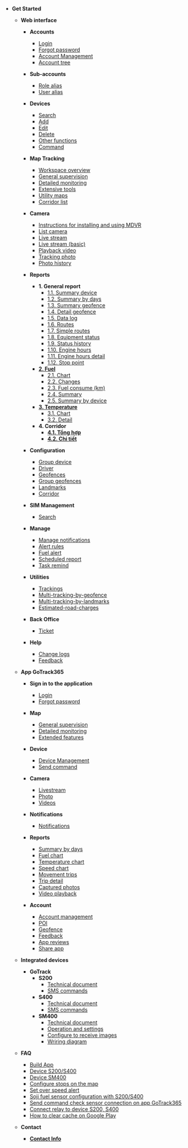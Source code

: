 
- **Get Started**
     - **Web interface**
          - **Accounts** 
            - [Login](modules/web-interface/users/login/)
            - [Forgot password](modules/web-interface/users/forget-password/)
            - [Account Management](modules/web-interface/users/account-management/)
            - [Account tree](modules/web-interface/users/account-tree/)
          - **Sub-accounts**
            - [Role alias](modules/web-interface/auxiliary/role-alias/)
            - [User alias](modules/web-interface/auxiliary/user-alias/)
          - **Devices** 
            - [Search ](modules/web-interface/devices/search-device/)
            - [Add ](modules/web-interface/devices/add-device/)
            - [Edit  ](modules/web-interface/devices/edit-device/)
            - [Delete  ](modules/web-interface/devices/delete-device/)
            - [Other functions](modules/web-interface/devices/equipment-management/)
            - [Command ](modules/web-interface/devices/send-the-device-command/)
          
          - **Map Tracking**
            - [Workspace overview](modules/web-interface/tracking/Interface-main/)
            - [General supervision](modules/web-interface/tracking/general-device-monitoring/)
            - [Detailed monitoring](modules/web-interface/tracking/detailed-monitoring/)
            - [Extensive tools](modules/web-interface/tracking/map-tools/)
            - [Utility maps](modules/web-interface/tracking/map-widget/)
            - [Corridor list](modules/web-interface/tracking/map-corridor/)
          - **Camera** 
            - [Instructions for installing and using MDVR](modules/web-interface/camera/instructions-for-installing-configuring/)
            - [List camera ](modules/web-interface/camera/list-camera/)
            - [Live stream](modules/web-interface/camera/livestream/)
            - [Live stream (basic)](modules/web-interface/camera/livestream-basic/)
            - [Playback video](modules/web-interface/camera/playback/)
            - [Tracking photo](modules/web-interface/camera/live-photo/)
            - [Photo history](modules/web-interface/camera/history-image/)
          - **Reports**
            - **1. General report**
              - [1.1. Summary device](modules/web-interface/reports/general-report/summary-devices/)
              - [1.2. Summary by days](modules/web-interface/reports/general-report/summary-by-days/)
              - [1.3. Summary geofence](modules/web-interface/reports/general-report/geofence-summary/)
              - [1.4. Detail geofence](modules/web-interface/reports/general-report/geofence-detail/)
              - [1.5. Data log](modules/web-interface/reports/general-report/history/)
              - [1.6. Routes](modules/web-interface/reports/general-report/route/)
              - [1.7. Simple routes](modules/web-interface/reports/general-report/route-simple/)
              - [1.8. Equipment status](modules/web-interface/reports/general-report/status-device/)
              - [1.9. Status history](modules/web-interface/reports/general-report/status-history/)
              - [1.10. Engine hours](modules/web-interface/reports/general-report/engine/)
              - [1.11. Engine hours detail](modules/web-interface/reports/general-report/engine-detail/)
              - [1.12. Stop point](modules/web-interface/reports/general-report/stop-point/)
            - [**2. Fuel**](modules/web-interface/reports/fuel/)
              - [2.1. Chart](modules/web-interface/reports/fuel/chart/)
              - [2.2. Changes](modules/web-interface/reports/fuel/changes/)
              - [2.3. Fuel consume (km)](modules/web-interface/reports/fuel/fuel-estimate/)
              - [2.4. Summary](modules/web-interface/reports/fuel/fuel-summary/)
              - [2.5. Summary by device](modules/web-interface/reports/fuel/fuel-summary-by-days/)
            - [**3. Temperature**](modules/web-interface/reports/temperature/)
              - [3.1. Chart](modules/web-interface/reports/temperature/chart/)
              - [3.2. Detail](modules/web-interface/reports/temperature/detail/)
            - **4. Corridor**
              - [**4.1. Tổng hợp**](modules/web-interface/reports/corridor/summary/)
              - [**4.2. Chi tiết**](modules/web-interface/reports/corridor/detail/)
          - **Configuration**
               - [Group device](modules/web-interface/configuration/device-group/)
               - [Driver](modules/web-interface/configuration/driver/)
               - [Geofences](modules/web-interface/configuration/manage-region/)
               - [Group geofences](modules/web-interface/configuration/group-geofence/)
               - [Landmarks](modules/web-interface/configuration/manage-poi/) 
               - [Corridor](modules/web-interface/configuration/corridor/)
               

          - **SIM Management**
              - [Search](modules/web-interface/sim/)

          - **Manage** 
               - [Manage notifications](modules/web-interface/notification/)
               - [Alert rules](modules/web-interface/notification/warning/)
               - [Fuel alert](modules/web-interface/notification/fuel-alert/)
               - [Scheduled report](modules/web-interface/notification/schedule-report/)
               - [Task remind](modules/web-interface/notification/remind/)

          - **Utilities**
               - [Trackings](modules/web-interface/utilities/trackings/) 
               - [Multi-tracking-by-geofence](modules/web-interface/utilities/multi-tracking-by-geofence/) 
              - [Multi-tracking-by-landmarks](modules/web-interface/utilities/multi-tracking-by-landmarks/)
              - [Estimated-road-charges](modules/web-interface/utilities/estimated-road-charges/)

          - **Back Office**
              - [Ticket](modules/web-interface/back-office/ticket/)

          - **Help**
              - [Change logs](modules/web-interface/version-history/)
              - [Feedback](modules/web-interface/back-office/feedback/)
     - **App GoTrack365**
          - **Sign in to the application**

               - [Login](modules/app-gotrack365/login/)
               - [Forgot password](modules/app-gotrack365/forget-password/)

          - **Map**
               - [General supervision](modules/app-gotrack365/general-device-monitoring/)
               - [Detailed monitoring](modules/app-gotrack365/detailed-monitoring/)
               - [Extended features](modules/app-gotrack365/send-command/)
          - **Device**
               - [Device Management](modules/app-gotrack365/device/)
               - [Send command](modules/app-gotrack365/send-command-pro-new/)
             
          - **Camera**  
              - [Livestream](modules/app-gotrack365/camera/livestream/)
              - [Photo ](modules/app-gotrack365/camera/photo/)
              - [Videos ](modules/app-gotrack365/camera/videos/)
          - **Notifications**
               - [Notifications](modules/app-gotrack365/notification/warning/)

          - **Reports**
            - [Summary by days](modules/app-gotrack365/reports/summary-by-day/)
            - [Fuel chart](modules/app-gotrack365/reports/fuel/)
            - [Temperature chart](modules/app-gotrack365/reports/temperature/)
            - [Speed chart](modules/app-gotrack365/reports/speed/)
            - [Movement trips](modules/app-gotrack365/reports/route-history/)
            - [Trip detail](modules/app-gotrack365/reports/route-detail/)
            - [Captured photos](modules/app-gotrack365/reports/photo/)
            - [Video playback](modules/app-gotrack365/reports/playback-video/)
          - **Account**
               - [Account management](modules/app-gotrack365/account-management/)
               - [POI](modules/app-gotrack365/poi/)
               - [Geofence](modules/app-gotrack365/warning-area/)
               - [Feedback](modules/app-gotrack365/different/feedback/)
               - [App reviews](modules/app-gotrack365/different/app-review/)
               - [Share app](modules/app-gotrack365/different/app-share/)
     - **Integrated devices**
          - **GoTrack**
               - **S200**
                  - [Technical document](modules/integrated-devices/smc/s200/technical-document/)
                  - [SMS commands](modules/integrated-devices/smc/s200/sms-command/)
               - **S400**
                  - [Technical document](modules/integrated-devices/smc/s400/technical-document/)
                  - [SMS commands](modules/integrated-devices/smc/s400/sms-command/)
               - **SM400**
                  - [Technical document](modules/integrated-devices/smc/sm400/technical-document/)
                  - [Operation and settings](modules/integrated-devices/smc/sm400/operation-settings/) 
                  - [Configure to receive images](modules/integrated-devices/smc/sm400/configuration-connection/) 
                  - [Wriring diagram](modules/integrated-devices/smc/sm400/wriring-diagram/) 
                
     
     - **FAQ**
          - [Build App](modules/web-interface/faq/build-app/)
          - [Device S200/S400](modules/web-interface/faq/device-s200-s400/)
          - [Device SM400](modules/web-interface/faq/sm400/)
          - [Configure stops on the map](modules/web-interface/faq/configure-stops/)
          - [Set over speed alert](modules/web-interface/faq/setting-over-speed/)
          - [Soji fuel sensor configuration with S200/S400](modules/web-interface/faq/connect-sensor-s400/)
          - [Send command check sensor connection on app GoTrack365](modules/app-gotrack365/send-command-sensor-pro-new/)
          - [Connect relay to device S200, S400](modules/web-interface/faq/ro-le/)
          - [How to clear cache on Google Play](modules/web-interface/faq/clear-cache-on-google-play/)
     - **Contact**  
          - [**Contact Info**](modules/web-interface/contact/)
<!-- - 
     - [**FAQ**](modules/faq/)
     - [**CHANGELOG**](CHANGELOG) --> 
